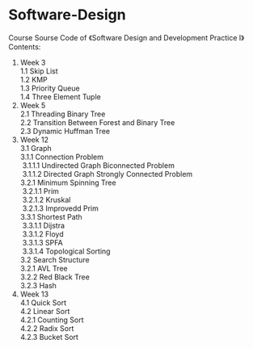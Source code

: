 # Software-Design
Course Sourse Code of 《Software Design and Development Practice I》  
Contents:  
  1. Week 3  
    1.1 Skip List  
    1.2 KMP  
    1.3 Priority Queue  
    1.4 Three Element Tuple  
  2. Week 5  
    2.1 Threading Binary Tree  
    2.2 Transition Between Forest and Binary Tree  
    2.3 Dynamic Huffman Tree  
  3. Week 12  
    3.1 Graph  
      3.1.1 Connection Problem  
          &nbsp;3.1.1.1 Undirected Graph Biconnected Problem  
          &nbsp;3.1.1.2 Directed Graph Strongly Connected Problem  
      3.2.1 Minimum Spinning Tree  
        &nbsp;3.2.1.1 Prim  
        &nbsp;3.2.1.2 Kruskal   
        &nbsp;3.2.1.3 Improvedd Prim  
      3.3.1 Shortest Path  
        &nbsp;3.3.1.1 Dijstra  
        &nbsp;3.3.1.2 Floyd  
        &nbsp;3.3.1.3 SPFA  
        &nbsp;3.3.1.4 Topological Sorting  
    3.2 Search Structure  
      3.2.1 AVL Tree  
      3.2.2 Red Black Tree  
      3.2.3 Hash  
  4. Week 13  
    4.1 Quick Sort  
    4.2 Linear Sort  
      4.2.1 Counting Sort  
      4.2.2 Radix Sort  
      4.2.3 Bucket Sort  
